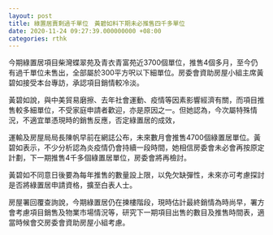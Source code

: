 ```yaml
---
layout: post
title: 綠置居賣剩過千單位　黃碧如料下期未必推售四千多單位
date: 2020-11-24 09:27:39.000000000 +08:00
categories: rthk
---
```


今期綠置居項目柴灣蝶翠苑及青衣青富苑近3700個單位，推售4個多月，至今仍有過千單位未售出，全部屬於300平方呎以下細單位。房委會資助房屋小組主席黃碧如接受本台專訪，承認項目銷情較冷淡。

黃碧如說，與中美貿易磨擦、去年社會運動、疫情等因素影響經濟有關，而項目推售較多細單位，不受家庭申請者歡迎，亦是原因之一。但她認為，今次屬特殊情況，不適宜單憑現時的銷售反應，否定綠置居的成效，

運輸及房屋局局長陳帆早前在網誌公布，未來數月會推售4700個綠置居單位。黃碧如表示，不少分析認為炎疫情仍會持續一段時間，她相信房委會未必會再按原定計劃，下一期推售4千多個綠置居單位，房委會將再檢討。

黃碧如不同意日後要為每年推售的數量設上限，以免欠缺彈性，未來亦可考慮探討是否將綠置居申請資格，擴至白表人士。

房屋署回覆查詢說，今期綠置居仍在揀樓階段，現時估計最終銷情為時尚早，署方會考慮項目銷售及物業市場情況等，研究下一期項目出售的數目及推售時間表，適當時候會交房委會資助房屋小組考慮。
